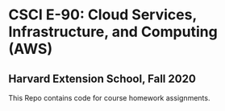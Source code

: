 # CSCI E-90: Cloud Services, Infrastructure, and Computing (AWS)

## Harvard Extension School, Fall 2020

This Repo contains code for course homework assignments.
